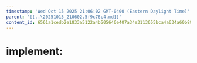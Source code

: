 ```yaml
---
timestamp: 'Wed Oct 15 2025 21:06:02 GMT-0400 (Eastern Daylight Time)'
parent: '[[..\20251015_210602.5f9c76c4.md]]'
content_id: 6561a1cedb2e1833a5122a4b505646e407a34e3113655bca4a634a60b8993b40
---
```


# implement:
